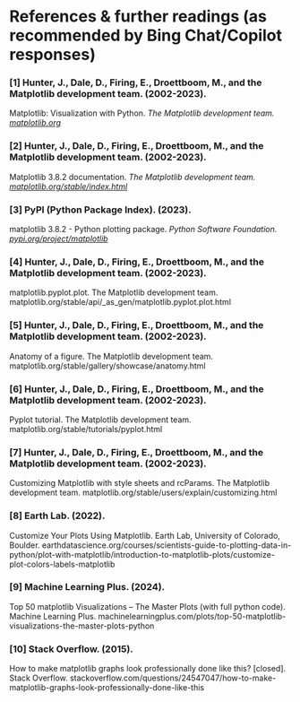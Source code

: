 # References & further readings (as recommended by Bing Chat/Copilot responses)
### [1] Hunter, J., Dale, D., Firing, E., Droettboom, M., and the Matplotlib development team. (2002-2023). 
Matplotlib: Visualization with Python. _The Matplotlib development team._ _[matplotlib.org](https://matplotlib.org/)_

### [2] Hunter, J., Dale, D., Firing, E., Droettboom, M., and the Matplotlib development team. (2002-2023). 
Matplotlib 3.8.2 documentation. _The Matplotlib development team._ _[matplotlib.org/stable/index.html](https://matplotlib.org/stable/index.html)_

### [3] PyPI (Python Package Index). (2023). 
matplotlib 3.8.2 - Python plotting package. _Python Software Foundation._ _[pypi.org/project/matplotlib](https://pypi.org/project/matplotlib/)_

### [4] Hunter, J., Dale, D., Firing, E., Droettboom, M., and the Matplotlib development team. (2002-2023).
matplotlib.pyplot.plot. The Matplotlib development team. matplotlib.org/stable/api/_as_gen/matplotlib.pyplot.plot.html

### [5] Hunter, J., Dale, D., Firing, E., Droettboom, M., and the Matplotlib development team. (2002-2023). 
Anatomy of a figure. The Matplotlib development team. matplotlib.org/stable/gallery/showcase/anatomy.html

### [6] Hunter, J., Dale, D., Firing, E., Droettboom, M., and the Matplotlib development team. (2002-2023). 
Pyplot tutorial. The Matplotlib development team. matplotlib.org/stable/tutorials/pyplot.html

### [7] Hunter, J., Dale, D., Firing, E., Droettboom, M., and the Matplotlib development team. (2002-2023). 
Customizing Matplotlib with style sheets and rcParams. The Matplotlib development team. matplotlib.org/stable/users/explain/customizing.html

### [8] Earth Lab. (2022). 
Customize Your Plots Using Matplotlib. Earth Lab, University of Colorado, Boulder. earthdatascience.org/courses/scientists-guide-to-plotting-data-in-python/plot-with-matplotlib/introduction-to-matplotlib-plots/customize-plot-colors-labels-matplotlib

### [9] Machine Learning Plus. (2024). 
Top 50 matplotlib Visualizations – The Master Plots (with full python code). Machine Learning Plus. 
machinelearningplus.com/plots/top-50-matplotlib-visualizations-the-master-plots-python

### [10] Stack Overflow. (2015). 
How to make matplotlib graphs look professionally done like this? [closed]. Stack Overflow.
stackoverflow.com/questions/24547047/how-to-make-matplotlib-graphs-look-professionally-done-like-this
